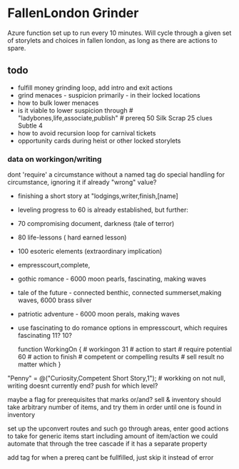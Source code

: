 # FallenLondon Grinder

Azure function set up to run every 10 minutes. Will cycle through a given set of storylets and choices in fallen london, as long as there are actions to spare.


## todo

* fulfill money grinding loop, add intro and exit actions
* grind menaces - suspicion primarily - in their locked locations
* how to bulk lower menaces
* is it viable to lower suspicion through # "ladybones,life,associate,publish" # prereq 50 Silk Scrap 25 clues Subtle 4
* how to avoid recursion loop for carnival tickets
* opportunity cards during heist or other locked storylets

### data on workingon/writing

dont 'require' a circumstance without a named tag
do special handling for circumstance, ignoring it if already "wrong" value?


* finishing a short story at "lodgings,writer,finish,[name]
* leveling progress to 60 is already established, but further:
* 70 compromising document, darkness (tale of terror)
* 80 life-lessons ( hard earned lesson)
* 100 esoteric elements (extraordinary implication)


* empresscourt,complete,
* gothic romance - 6000 moon pearls, fascinating, making waves
* tale of the future - connected benthic, connected summerset,making waves, 6000 brass silver
* patriotic adventure - 6000 moon perals, making waves
* use fascinating to do romance options in empresscourt, which requires fascinating 11? 10?


	function WorkingOn {
		# workingon 31
		# action to start
		# require potential 60
		# action to finish
		# competent or compelling results
		# sell result no matter which
	}

"Penny" = @("Curiosity,Competent Short Story,1"); # workking on not null, writing doesnt currently end? push for which level?

maybe a flag for prerequisites that marks or/and?
sell & inventory should take arbitrary number of items, and try them in order until one is found in inventory

set up the upconvert routes and such
go through areas, enter good actions to take for generic items
start including amount of item/action
	we could automate that through the tree cascade if it has a separate property
	
add tag for when a prereq cant be fullfilled, just skip it instead of error